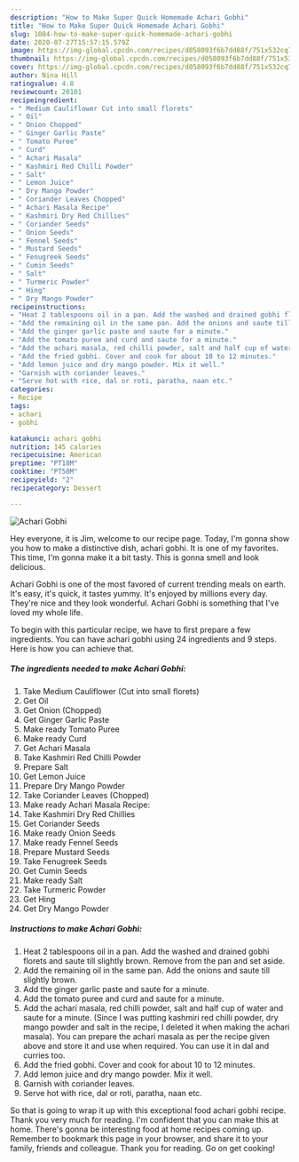 ```yaml
---
description: "How to Make Super Quick Homemade Achari Gobhi"
title: "How to Make Super Quick Homemade Achari Gobhi"
slug: 1084-how-to-make-super-quick-homemade-achari-gobhi
date: 2020-07-27T15:57:15.579Z
image: https://img-global.cpcdn.com/recipes/d058093f6b7dd88f/751x532cq70/achari-gobhi-recipe-main-photo.jpg
thumbnail: https://img-global.cpcdn.com/recipes/d058093f6b7dd88f/751x532cq70/achari-gobhi-recipe-main-photo.jpg
cover: https://img-global.cpcdn.com/recipes/d058093f6b7dd88f/751x532cq70/achari-gobhi-recipe-main-photo.jpg
author: Nina Hill
ratingvalue: 4.8
reviewcount: 20101
recipeingredient:
- " Medium Cauliflower Cut into small florets"
- " Oil"
- " Onion Chopped"
- " Ginger Garlic Paste"
- " Tomato Puree"
- " Curd"
- " Achari Masala"
- " Kashmiri Red Chilli Powder"
- " Salt"
- " Lemon Juice"
- " Dry Mango Powder"
- " Coriander Leaves Chopped"
- " Achari Masala Recipe"
- " Kashmiri Dry Red Chillies"
- " Coriander Seeds"
- " Onion Seeds"
- " Fennel Seeds"
- " Mustard Seeds"
- " Fenugreek Seeds"
- " Cumin Seeds"
- " Salt"
- " Turmeric Powder"
- " Hing"
- " Dry Mango Powder"
recipeinstructions:
- "Heat 2 tablespoons oil in a pan. Add the washed and drained gobhi florets and saute till slightly brown. Remove from the pan and set aside."
- "Add the remaining oil in the same pan. Add the onions and saute till slightly brown."
- "Add the ginger garlic paste and saute for a minute."
- "Add the tomato puree and curd and saute for a minute."
- "Add the achari masala, red chilli powder, salt and half cup of water and saute for a minute. (Since I was putting kashmiri red chilli powder, dry mango powder and salt in the recipe, I deleted it when making the achari masala). You can prepare the achari masala as per the recipe given above and store it and use when required. You can use it in dal and curries too."
- "Add the fried gobhi. Cover and cook for about 10 to 12 minutes."
- "Add lemon juice and dry mango powder. Mix it well."
- "Garnish with coriander leaves."
- "Serve hot with rice, dal or roti, paratha, naan etc."
categories:
- Recipe
tags:
- achari
- gobhi

katakunci: achari gobhi 
nutrition: 145 calories
recipecuisine: American
preptime: "PT18M"
cooktime: "PT50M"
recipeyield: "2"
recipecategory: Dessert

---
```



![Achari Gobhi](https://img-global.cpcdn.com/recipes/d058093f6b7dd88f/751x532cq70/achari-gobhi-recipe-main-photo.jpg)

Hey everyone, it is Jim, welcome to our recipe page. Today, I'm gonna show you how to make a distinctive dish, achari gobhi. It is one of my favorites. This time, I'm gonna make it a bit tasty. This is gonna smell and look delicious.

Achari Gobhi is one of the most favored of current trending meals on earth. It's easy, it's quick, it tastes yummy. It's enjoyed by millions every day. They're nice and they look wonderful. Achari Gobhi is something that I've loved my whole life.




To begin with this particular recipe, we have to first prepare a few ingredients. You can have achari gobhi using 24 ingredients and 9 steps. Here is how you can achieve that.

<!--inarticleads1-->

##### The ingredients needed to make Achari Gobhi:

1. Take  Medium Cauliflower (Cut into small florets)
1. Get  Oil
1. Get  Onion (Chopped)
1. Get  Ginger Garlic Paste
1. Make ready  Tomato Puree
1. Make ready  Curd
1. Get  Achari Masala
1. Take  Kashmiri Red Chilli Powder
1. Prepare  Salt
1. Get  Lemon Juice
1. Prepare  Dry Mango Powder
1. Take  Coriander Leaves (Chopped)
1. Make ready  Achari Masala Recipe:
1. Take  Kashmiri Dry Red Chillies
1. Get  Coriander Seeds
1. Make ready  Onion Seeds
1. Make ready  Fennel Seeds
1. Prepare  Mustard Seeds
1. Take  Fenugreek Seeds
1. Get  Cumin Seeds
1. Make ready  Salt
1. Take  Turmeric Powder
1. Get  Hing
1. Get  Dry Mango Powder




<!--inarticleads2-->

##### Instructions to make Achari Gobhi:

1. Heat 2 tablespoons oil in a pan. Add the washed and drained gobhi florets and saute till slightly brown. Remove from the pan and set aside.
1. Add the remaining oil in the same pan. Add the onions and saute till slightly brown.
1. Add the ginger garlic paste and saute for a minute.
1. Add the tomato puree and curd and saute for a minute.
1. Add the achari masala, red chilli powder, salt and half cup of water and saute for a minute. (Since I was putting kashmiri red chilli powder, dry mango powder and salt in the recipe, I deleted it when making the achari masala). You can prepare the achari masala as per the recipe given above and store it and use when required. You can use it in dal and curries too.
1. Add the fried gobhi. Cover and cook for about 10 to 12 minutes.
1. Add lemon juice and dry mango powder. Mix it well.
1. Garnish with coriander leaves.
1. Serve hot with rice, dal or roti, paratha, naan etc.




So that is going to wrap it up with this exceptional food achari gobhi recipe. Thank you very much for reading. I'm confident that you can make this at home. There's gonna be interesting food at home recipes coming up. Remember to bookmark this page in your browser, and share it to your family, friends and colleague. Thank you for reading. Go on get cooking!
